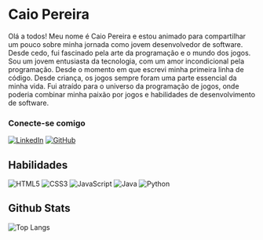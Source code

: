 # Caio Pereira

Olá a todos! Meu nome é Caio Pereira e estou animado para compartilhar um pouco sobre minha jornada como jovem desenvolvedor de software. Desde cedo, fui fascinado pela arte da programação e o mundo dos jogos. 
Sou um jovem entusiasta da tecnologia, com um amor incondicional pela programação. Desde o momento em que escrevi minha primeira linha de código.
Desde criança, os jogos sempre foram uma parte essencial da minha vida. Fui atraído para o universo da programação de jogos, onde poderia combinar minha paixão por jogos e habilidades de desenvolvimento de software.

### Conecte-se comigo

[![LinkedIn](https://img.shields.io/badge/-LinkedIn-000?style=for-the-badge&logo=linkedin&logoColor=30A3DC)](https://www.linkedin.com/in/caio-pereira-42967026a/)
[![GitHub](https://img.shields.io/badge/GitHub-000?style=for-the-badge&logo=github&logoColor=30A3DC)](https://github.com/CaioPereiraS)

## Habilidades

![HTML5](https://img.shields.io/badge/html5-0D1117.svg?style=for-the-badge&logo=html5&logoColor=CC6699)
![CSS3](https://img.shields.io/badge/css3-0D1117.svg?style=for-the-badge&logo=css3&logoColor=CC6699)
![JavaScript](https://img.shields.io/badge/javascript-0D1117.svg?style=for-the-badge&logo=javascript&logoColor=CC6699)
![Java](https://img.shields.io/badge/java-0D1117.svg?style=for-the-badge&logo=openjdk&logoColor=CC6699)
![Python](https://img.shields.io/badge/python-0D1117?style=for-the-badge&logo=python&logoColor=CC6699)

## Github Stats
![Top Langs](https://github-readme-stats-git-masterrstaa-rickstaa.vercel.app/api/top-langs/?username=CaioPereiraS&bg_color=000&border_color=30A3DC&title_color=E94D5F&text_color=FFF)